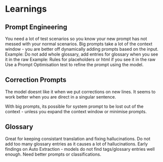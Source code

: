 ﻿# Learnings

## Prompt Engineering

You need a lot of test scenarios so you know your new prompt has not messed with your normal scenarios.
Big prompts take a lot of the context window - you are better off dynamically adding prompts based on the input. 
Example: Do not add whole glossary, add entries for glossary when you see it in the raw
Example: Rules for placeholders or html if you see it in the raw
Use a Prompt Optimisation test to refine the prompt using the model.

## Correction Prompts
The model doesnt like it when we put corrections on new lines. It seems to work better when you are direct in a singular sentence.

With big prompts, its possible for system prompt to be lost out of the context - unless you expand the context window or minimise prompts.

## Glossary
Great for keeping consistant translation and fixing hallucinations.
Do not add too many glossary entries as it causes a lot of hallucinations.
Early findings on Auto Extraction - models do not find tags/glossary entries well enough. Need better prompts or classifications.